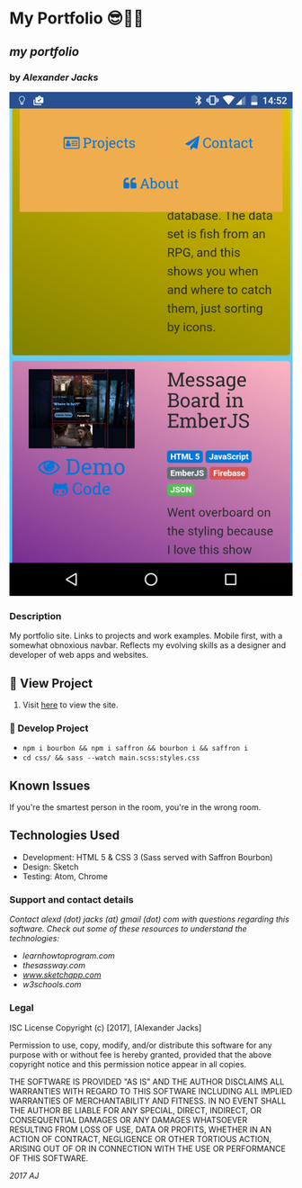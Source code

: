 # My Portfolio :sunglasses::high_brightness::id:
## _my portfolio_
### by _Alexander Jacks_

![screenshot](/img/screenshot.png)
### Description
My portfolio site. Links to projects and work examples. Mobile first, with a somewhat obnoxious navbar.
Reflects my evolving skills as a designer and developer of web apps and websites.

## :eyes: View Project
1. Visit [here](https://adjectival.github.io/portfolio5/) to view the site.

### :construction: Develop Project
- ```npm i bourbon && npm i saffron && bourbon i && saffron i```
- ```cd css/ && sass --watch main.scss:styles.css```

## Known Issues
If you're the smartest person in the room, you're in the wrong room.

## Technologies Used
- Development: HTML 5 & CSS 3 (Sass served with Saffron Bourbon)
- Design: Sketch
- Testing: Atom, Chrome

### Support and contact details
_Contact alexd (dot) jacks (at) gmail (dot) com with questions regarding this software.
Check out some of these resources to understand the technologies:_
- _learnhowtoprogram.com_
- _thesassway.com_
- _www.sketchapp.com_
- _w3schools.com_

### Legal
ISC License
Copyright (c) [2017], [Alexander Jacks]

Permission to use, copy, modify, and/or distribute this software for any purpose with or without fee is hereby granted, provided that the above copyright notice and this permission notice appear in all copies.

THE SOFTWARE IS PROVIDED "AS IS" AND THE AUTHOR DISCLAIMS ALL WARRANTIES WITH REGARD TO THIS SOFTWARE INCLUDING ALL IMPLIED WARRANTIES OF MERCHANTABILITY AND FITNESS. IN NO EVENT SHALL THE AUTHOR BE LIABLE FOR ANY SPECIAL, DIRECT, INDIRECT, OR CONSEQUENTIAL DAMAGES OR ANY DAMAGES WHATSOEVER RESULTING FROM LOSS OF USE, DATA OR PROFITS, WHETHER IN AN ACTION OF CONTRACT, NEGLIGENCE OR OTHER TORTIOUS ACTION, ARISING OUT OF OR IN CONNECTION WITH THE USE OR PERFORMANCE OF THIS SOFTWARE.

*2017 AJ*
